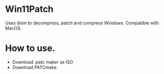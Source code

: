 # Win11Patch


Uses dism to decompress, patch and compress Windows. Compatible with MacOS.


# How to use.



- Download .patc maker as ISO
- Download PATCmake.


